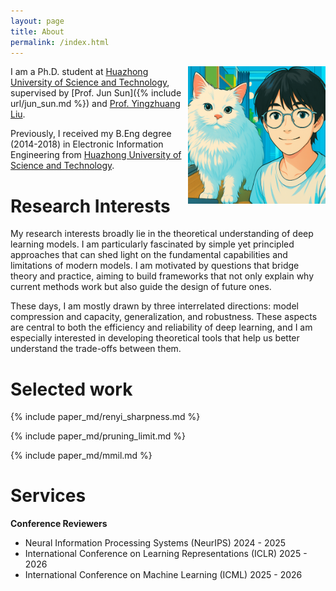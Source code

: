 ```yaml
---
layout: page
title: About
permalink: /index.html
---
```


<img style="float:right; padding-left:10px" src="images/selfandcat.jpg" width="220" height="220">

I am a Ph.D. student at [Huazhong University of Science and Technology](https://english.hust.edu.cn/), supervised by [Prof. Jun Sun]({% include url/jun_sun.md %}) and [Prof. Yingzhuang Liu](https://hust.teacher.360eol.com/teacherBasic/preview?teacherType=&teacherId=15939). 

Previously, I received my B.Eng degree (2014-2018) in Electronic Information Engineering from [Huazhong University of Science and Technology](https://english.hust.edu.cn/).

# Research Interests

My research interests broadly lie in the theoretical understanding of deep learning models. I am particularly fascinated by simple yet principled approaches that can shed light on the fundamental capabilities and limitations of modern models. I am motivated by questions that bridge theory and practice, aiming to build frameworks that not only explain why current methods work but also guide the design of future ones.

These days, I am mostly drawn by three interrelated directions: model compression and capacity, generalization, and robustness. These aspects are central to both the efficiency and reliability of deep learning, and I am especially interested in developing theoretical tools that help us better understand the trade-offs between them.

<!-- News -->

# Selected work

{% include paper_md/renyi_sharpness.md %}

{% include paper_md/pruning_limit.md %}

{% include paper_md/mmil.md %}

# Services
**Conference Reviewers**
- Neural Information Processing Systems (NeurIPS) 2024 - 2025
- International Conference on Learning Representations (ICLR) 2025 - 2026
- International Conference on Machine Learning (ICML) 2025 - 2026
